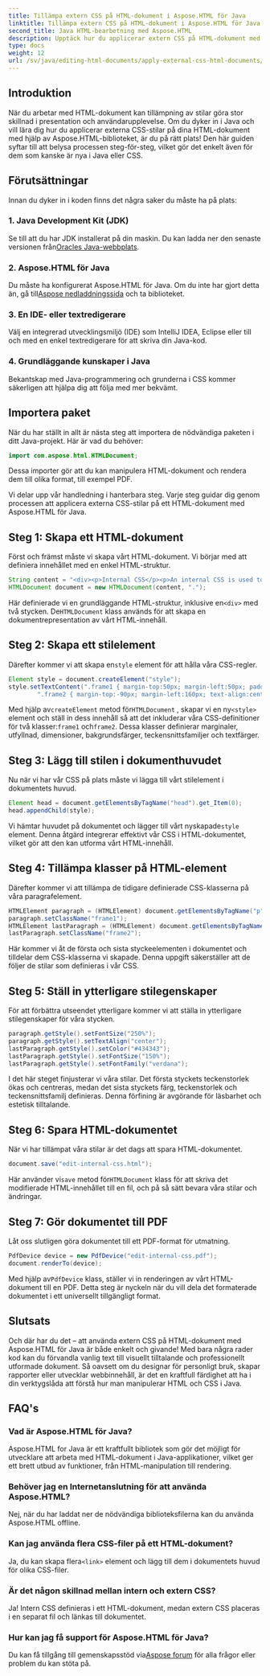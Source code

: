 ```yaml
---
title: Tillämpa extern CSS på HTML-dokument i Aspose.HTML för Java
linktitle: Tillämpa extern CSS på HTML-dokument i Aspose.HTML för Java
second_title: Java HTML-bearbetning med Aspose.HTML
description: Upptäck hur du applicerar extern CSS på HTML-dokument med Aspose.HTML för Java! Följ denna steg-för-steg-guide för en komplett handledning.
type: docs
weight: 12
url: /sv/java/editing-html-documents/apply-external-css-html-documents/
---
```

## Introduktion
När du arbetar med HTML-dokument kan tillämpning av stilar göra stor skillnad i presentation och användarupplevelse. Om du dyker in i Java och vill lära dig hur du applicerar externa CSS-stilar på dina HTML-dokument med hjälp av Aspose.HTML-biblioteket, är du på rätt plats! Den här guiden syftar till att belysa processen steg-för-steg, vilket gör det enkelt även för dem som kanske är nya i Java eller CSS.
## Förutsättningar
Innan du dyker in i koden finns det några saker du måste ha på plats:
### 1. Java Development Kit (JDK)
 Se till att du har JDK installerat på din maskin. Du kan ladda ner den senaste versionen från[Oracles Java-webbplats](https://www.oracle.com/java/technologies/javase-downloads.html).
### 2. Aspose.HTML för Java
Du måste ha konfigurerat Aspose.HTML för Java. Om du inte har gjort detta än, gå till[Aspose nedladdningssida](https://releases.aspose.com/html/java/) och ta biblioteket.
### 3. En IDE- eller textredigerare
Välj en integrerad utvecklingsmiljö (IDE) som IntelliJ IDEA, Eclipse eller till och med en enkel textredigerare för att skriva din Java-kod.
### 4. Grundläggande kunskaper i Java
Bekantskap med Java-programmering och grunderna i CSS kommer säkerligen att hjälpa dig att följa med mer bekvämt.
## Importera paket
När du har ställt in allt är nästa steg att importera de nödvändiga paketen i ditt Java-projekt. Här är vad du behöver:
```java
import com.aspose.html.HTMLDocument;
```
Dessa importer gör att du kan manipulera HTML-dokument och rendera dem till olika format, till exempel PDF.

Vi delar upp vår handledning i hanterbara steg. Varje steg guidar dig genom processen att applicera externa CSS-stilar på ett HTML-dokument med Aspose.HTML för Java.
## Steg 1: Skapa ett HTML-dokument
Först och främst måste vi skapa vårt HTML-dokument. Vi börjar med att definiera innehållet med en enkel HTML-struktur.
```java
String content = "<div><p>Internal CSS</p><p>An internal CSS is used to define a style for a single HTML page</p></div>";
HTMLDocument document = new HTMLDocument(content, ".");
```

 Här definierade vi en grundläggande HTML-struktur, inklusive en`<div>` med två stycken. De`HTMLDocument` klass används för att skapa en dokumentrepresentation av vårt HTML-innehåll.
## Steg 2: Skapa ett stilelement
 Därefter kommer vi att skapa en`style` element för att hålla våra CSS-regler.
```java
Element style = document.createElement("style");
style.setTextContent(".frame1 { margin-top:50px; margin-left:50px; padding:20px; width:360px; height:90px; background-color:#a52a2a; font-family:verdana; color:#FFF5EE;} \n" +
        ".frame2 { margin-top:-90px; margin-left:160px; text-align:center; padding:20px; width:360px; height:100px; background-color:#ADD8E6;}");
```

 Med hjälp av`createElement` metod för`HTMLDocument` , skapar vi en ny`<style>` element och ställ in dess innehåll så att det inkluderar våra CSS-definitioner för två klasser:`frame1` och`frame2`. Dessa klasser definierar marginaler, utfyllnad, dimensioner, bakgrundsfärger, teckensnittsfamiljer och textfärger.
## Steg 3: Lägg till stilen i dokumenthuvudet
Nu när vi har vår CSS på plats måste vi lägga till vårt stilelement i dokumentets huvud.
```java
Element head = document.getElementsByTagName("head").get_Item(0);
head.appendChild(style);
```

 Vi hämtar huvudet på dokumentet och lägger till vårt nyskapade`style` element. Denna åtgärd integrerar effektivt vår CSS i HTML-dokumentet, vilket gör att den kan utforma vårt HTML-innehåll.
## Steg 4: Tillämpa klasser på HTML-element
Därefter kommer vi att tillämpa de tidigare definierade CSS-klasserna på våra paragrafelement.
```java
HTMLElement paragraph = (HTMLElement) document.getElementsByTagName("p").get_Item(0);
paragraph.setClassName("frame1");
HTMLElement lastParagraph = (HTMLElement) document.getElementsByTagName("p").get_Item(document.getElementsByTagName("p").getLength() - 1);
lastParagraph.setClassName("frame2");
```

Här kommer vi åt de första och sista styckeelementen i dokumentet och tilldelar dem CSS-klasserna vi skapade. Denna uppgift säkerställer att de följer de stilar som definieras i vår CSS.
## Steg 5: Ställ in ytterligare stilegenskaper
För att förbättra utseendet ytterligare kommer vi att ställa in ytterligare stilegenskaper för våra stycken.
```java
paragraph.getStyle().setFontSize("250%");
paragraph.getStyle().setTextAlign("center");
lastParagraph.getStyle().setColor("#434343");
lastParagraph.getStyle().setFontSize("150%");
lastParagraph.getStyle().setFontFamily("verdana");
```

I det här steget finjusterar vi våra stilar. Det första styckets teckenstorlek ökas och centreras, medan det sista styckets färg, teckenstorlek och teckensnittsfamilj definieras. Denna förfining är avgörande för läsbarhet och estetisk tilltalande.
## Steg 6: Spara HTML-dokumentet
När vi har tillämpat våra stilar är det dags att spara HTML-dokumentet.
```java
document.save("edit-internal-css.html");
```

 Här använder vi`save` metod för`HTMLDocument` klass för att skriva det modifierade HTML-innehållet till en fil, och på så sätt bevara våra stilar och ändringar.
## Steg 7: Gör dokumentet till PDF
Låt oss slutligen göra dokumentet till ett PDF-format för utmatning.
```java
PdfDevice device = new PdfDevice("edit-internal-css.pdf");
document.renderTo(device);
```

 Med hjälp av`PdfDevice` klass, ställer vi in renderingen av vårt HTML-dokument till en PDF. Detta steg är nyckeln när du vill dela det formaterade dokumentet i ett universellt tillgängligt format.
## Slutsats
Och där har du det – att använda extern CSS på HTML-dokument med Aspose.HTML för Java är både enkelt och givande! Med bara några rader kod kan du förvandla vanlig text till visuellt tilltalande och professionellt utformade dokument. Så oavsett om du designar för personligt bruk, skapar rapporter eller utvecklar webbinnehåll, är det en kraftfull färdighet att ha i din verktygslåda att förstå hur man manipulerar HTML och CSS i Java.
## FAQ's
### Vad är Aspose.HTML för Java?
Aspose.HTML for Java är ett kraftfullt bibliotek som gör det möjligt för utvecklare att arbeta med HTML-dokument i Java-applikationer, vilket ger ett brett utbud av funktioner, från HTML-manipulation till rendering.
### Behöver jag en Internetanslutning för att använda Aspose.HTML?
Nej, när du har laddat ner de nödvändiga biblioteksfilerna kan du använda Aspose.HTML offline.
### Kan jag använda flera CSS-filer på ett HTML-dokument?
 Ja, du kan skapa flera`<link>` element och lägg till dem i dokumentets huvud för olika CSS-filer.
### Är det någon skillnad mellan intern och extern CSS?
Ja! Intern CSS definieras i ett HTML-dokument, medan extern CSS placeras i en separat fil och länkas till dokumentet.
### Hur kan jag få support för Aspose.HTML för Java?
 Du kan få tillgång till gemenskapsstöd via[Aspose forum](https://forum.aspose.com/c/html/29) för alla frågor eller problem du kan stöta på.